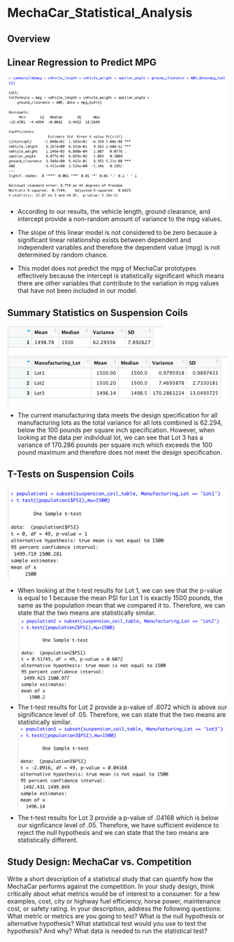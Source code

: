 # MechaCar_Statistical_Analysis

## Overview

## Linear Regression to Predict MPG
![](Resources/summary_lm.png) 
<br>
   - According to our results, the vehicle length, ground clearance, and intercept provide a non-random amount of variance to the mpg values. 

   - The slope of this linear model is not considered to be zero because a significant linear relationship exists between dependent and independent variables and therefore the dependent value (mpg) is not determined by random chance. 

   - This model does not predict the mpg of MechaCar prototypes effectively because the intercept is statistically significant which means there are other variables that contribute to the variation in mpg values that have not been included in our model. 

## Summary Statistics on Suspension Coils
![](Resources/total_summary.png)
<br> ![](Resources/lot_summary.png)
   - The current manufacturing data meets the design specification for all manufacturing lots as the total variance for all lots combined is 62.294, below the 100 pounds per square inch specification. However, when looking at the data per individual lot, we can see that Lot 3 has a variance of 170.286 pounds per square inch which exceeds the 100 pound maximum and therefore does not meet the design specification. 

## T-Tests on Suspension Coils
![](Resources/t.test_lot1.png)
   - When looking at the t-test results for Lot 1, we can see that the p-value is equal to 1 because the mean PSI for Lot 1 is exactly 1500 pounds, the same as the population mean that we compared it to. Therefore, we can state that the two means are statistically similar. 
<br>![](Resources/t.test_lot2.png)
   - The t-test results for Lot 2 provide a p-value of .6072 which is above our significance level of .05. Therefore, we can state that the two means are statistically similar.
<br> ![](Resources/t.test_lot3.png)
   - The t-test results for Lot 3 provide a p-value of .04168 which is below our signficance level of .05. Therefore, we have sufficient evidence to reject the null hypothesis and we can state that the two means are statistically different. 

## Study Design: MechaCar vs. Competition
Write a short description of a statistical study that can quantify how the MechaCar performs against the competition. In your study design, think critically about what metrics would be of interest to a consumer: for a few examples, cost, city or highway fuel efficiency, horse power, maintenance cost, or safety rating.
In your description, address the following questions:
What metric or metrics are you going to test?
What is the null hypothesis or alternative hypothesis?
What statistical test would you use to test the hypothesis? And why?
What data is needed to run the statistical test?
